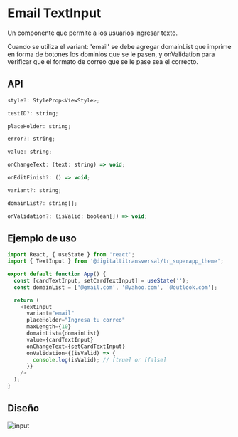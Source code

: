 # Email TextInput

Un componente que permite a los usuarios ingresar texto.

Cuando se utiliza el variant: 'email' se debe agregar domainList que imprime en forma de botones los dominios que se le pasen, y onValidation para verificar que el formato de correo que se le pase sea el correcto.

## API

```js
style?: StyleProp<ViewStyle>;

testID?: string;

placeHolder: string;

error?: string;

value: string;

onChangeText: (text: string) => void;

onEditFinish?: () => void;

variant?: string;

domainList?: string[];

onValidation?: (isValid: boolean[]) => void;

```

## Ejemplo de uso

```js
import React, { useState } from 'react';
import { TextInput } from '@digitaltitransversal/tr_superapp_theme';

export default function App() {
  const [cardTextInput, setCardTextInput] = useState('');
  const domainList = ['@gmail.com', '@yahoo.com', '@outlook.com'];

  return (
    <TextInput
      variant="email"
      placeHolder="Ingresa tu correo"
      maxLength={10}
      domainList={domainList}
      value={cardTextInput}
      onChangeText={setCardTextInput}
      onValidation={(isValid) => {
        console.log(isValid); // [true] or [false]
      }}
    />
  );
}
```

## Diseño

![input](/docs/images/inputEmail.png)
